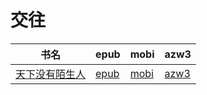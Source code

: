 # 交往

| 书名 | epub | mobi | azw3 |
| --- | --- | --- | --- |
| [天下没有陌生人](http://ct.dalanmei.com/f/31084289-572010534-ff2ea7) | [epub](http://ct.dalanmei.com/f/31084289-572010534-ff2ea7) | [mobi](http://ct.dalanmei.com/f/31084289-571562840-e662de) | [azw3](http://ct.dalanmei.com/f/31084289-571841475-2eb336) |
